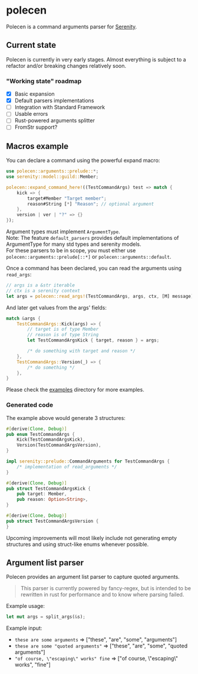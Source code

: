 # polecen

Polecen is a command arguments parser for [Serenity][serenity].  

## Current state

Polecen is currently in very early stages. Almost everything is subject to a refactor and/or breaking changes relatively soon.  

### "Working state" roadmap

- [x] Basic expansion
- [x] Default parsers implementations
- [ ] Integration with Standard Framework
- [ ] Usable errors
- [ ] Rust-powered arguments splitter
- [ ] FromStr support?

## Macros example

You can declare a command using the powerful expand macro:

```rust
use polecen::arguments::prelude::*;
use serenity::model::guild::Member;

polecen::expand_command_here!((TestCommandArgs) test => match {
    kick => {
        target#Member "Target member";
        reason#String [*] "Reason"; // optional argument
    },
    version | ver | "?" => {}
});
```

Argument types must implement `ArgumentType`.  
Note: The feature `default_parsers` provides default implementations of ArgumentType for many std types and serenity models.  
For these parsers to be in scope, you must either use `polecen::arguments::prelude[::*]` or `polecen::arguments::default`.

Once a command has been declared, you can read the arguments using `read_args`:

```rust
// args is a &str iterable
// ctx is a serenity context
let args = polecen::read_args!(TestCommandArgs, args, ctx, [M] message)?; // ➾ TestCommandArgs
```

And later get values from the args' fields:

```rust
match &args {
    TestCommandArgs::Kick(args) => {
        // target is of type Member
        // reason is of type String
        let TestCommandArgsKick { target, reason } = args;

        /* do something with target and reason */
    },
    TestCommandArgs::Version(_) => {
        /* do something */
    },
}
```

Please check the [examples](./examples) directory for more examples.

### Generated code

The example above would generate 3 structures:

```rust
#[derive(Clone, Debug)]
pub enum TestCommandArgs {
    Kick(TestCommandArgsKick),
    Version(TestCommandArgsVersion),
}

impl serenity::prelude::CommandArguments for TestCommandArgs {
    /* implementation of read_arguments */
}

#[derive(Clone, Debug)]
pub struct TestCommandArgsKick {
    pub target: Member,
    pub reason: Option<String>,
}

#[derive(Clone, Debug)]
pub struct TestCommandArgsVersion {
}
```

Upcoming improvements will most likely include not generating empty structures and using struct-like enums whenever possible.

## Argument list parser

Polecen provides an argument list parser to capture quoted arguments.  
> This parser is currently powered by fancy-regex, but is intended to be rewritten in rust for performance and to know where parsing failed.

Example usage:

```rust
let mut args = split_args(&s);
```

Example input:

* `these are some arguments` => ["these", "are", "some", "arguments"]
* `these are some "quoted arguments"` => ["these", "are", "some", "quoted arguments"]
* `"of course, \"escaping\" works" fine` => ["of course, \\"escaping\\" works", "fine"]

[serenity]: https://github.com/serenity-rs/serenity
